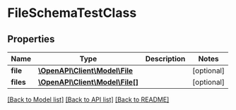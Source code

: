 # FileSchemaTestClass

## Properties
Name | Type | Description | Notes
------------ | ------------- | ------------- | -------------
**file** | [**\OpenAPI\Client\Model\File**](File.md) |  | [optional] 
**files** | [**\OpenAPI\Client\Model\File[]**](File.md) |  | [optional] 

[[Back to Model list]](../../README.md#documentation-for-models) [[Back to API list]](../../README.md#documentation-for-api-endpoints) [[Back to README]](../../README.md)


